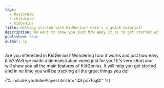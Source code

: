```yaml
---
tags:
  - DaycareIQ
  - childcare
  - KidGenius
title: Getting started with KidGenius? Here's a quick tutorial!
description: We want to show you just how easy it is to get started with KidGenius.  Here is a short 4 minute video of the main features of Kidgenius
published: true
author: cp
---
```

Are you interested in KidGenius?  Wondering how it works and just how easy it is?  Well we made a demonstration video just for you!  It's very short and will show you all the main features of KidGenius.  It will help you get started and in no time you will be tracking all the great things you do!

{% include youtubePlayer.html id="iQLpcZRsjQI" %}
